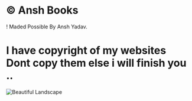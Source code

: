 # © Ansh Books 
! Maded Possible By Ansh Yadav.
# I have copyright of my websites Dont copy them else i will finish you ..
![Beautiful Landscape](https://th.bing.com/th/id/OIG4.aeMtxv_7I.8QZz7F6QVZ?pid=ImgGn)

